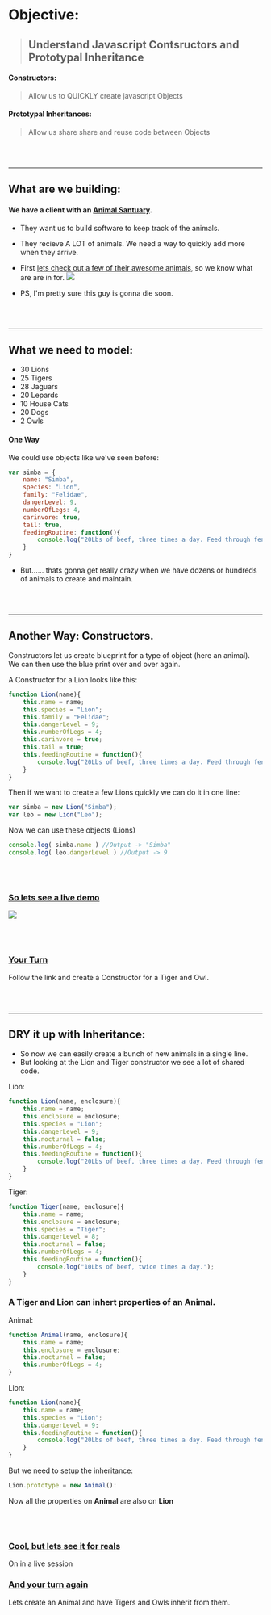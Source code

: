 # Objective: 
> ## Understand Javascript Contsructors and Prototypal Inheritance
	
#### Constructors:
> Allow us to QUICKLY create javascript Objects

#### Prototypal Inheritances:
> Allow us share share and reuse code between Objects


<br><br>
______________________________________________________________________________
##	 What are we building:

#### We have a client with an [Animal Santuary](http://blackjaguarwhitetiger.org/visit-us/). 
* They want us to build software to keep track of the animals.  

* They recieve A LOT of animals. We need a way to quickly add more when they arrive.

* First [lets check out a few of their awesome animals](https://www.youtube.com/tv#/watch?v=vfCmzyLp26s&feature=youtu.be&t=439), so we know what are are in for. 
[![](http://i.imgur.com/4wlZKb3.jpg)](https://www.youtube.com/tv#/watch?v=vfCmzyLp26s&feature=youtu.be&t=439)


* PS, I'm pretty sure this guy is gonna die soon. 

<br><br>
______________________________________________________________________________
## What we need to model:
* 30 Lions
* 25 Tigers
* 28 Jaguars
* 20 Lepards
* 10 House Cats
* 20 Dogs
* 2 Owls

#### One Way
We could use objects like we've seen before:
```javascript
var simba = {
	name: "Simba",
	species: "Lion",
	family: "Felidae",
	dangerLevel: 9,	
	numberOfLegs: 4,
	carinvore: true,
	tail: true,
	feedingRoutine: function(){
		console.log("20Lbs of beef, three times a day. Feed through fence.")
	}
}
```	

* But...... thats gonna get really crazy when we have dozens or hundreds of animals to create and maintain. 

<br><br>
______________________________________________________________________________
## Another Way: Constructors.
Constructors let us create  blueprint for a type of object (here an animal). We can then use the blue print over and over again. 

A Constructor for a Lion looks like this:

```javascript
function Lion(name){
	this.name = name;	
	this.species = "Lion";
	this.family = "Felidae";
	this.dangerLevel = 9;	
	this.numberOfLegs = 4;
	this.carinvore = true;
	this.tail = true;
	this.feedingRoutine = function(){
		console.log("20Lbs of beef, three times a day. Feed through fence.")
	}
}
```	

Then if we want to create a few Lions quickly we can do it in one line:
```javascript
var simba = new Lion("Simba");
var leo = new Lion("Leo");
```
Now we can use these objects (Lions)
```javascript
console.log( simba.name ) //Output -> "Simba"
console.log( leo.dangerLevel ) //Output -> 9
```
<br><br>
### [So lets see a live demo](https://repl.it/C16y/5)
[![](http://cdn.churchm.ag/wp-content/uploads/2011/10/replit-edit-620x431.png)](https://repl.it/C16y/5)

<br><br>

### [Your Turn](https://repl.it/C1xn/10)


Follow the link and create a Constructor for a Tiger and Owl.

<br><br>
______________________________________________________________________________
## DRY it up with Inheritance:

* So now we can easily create a bunch of new animals in a single line. 
* But looking at the Lion and Tiger constructor we see a lot of shared code. 

Lion:
```javascript
function Lion(name, enclosure){
	this.name = name;
	this.enclosure = enclosure;
	this.species = "Lion";
	this.dangerLevel = 9;
	this.nocturnal = false;
	this.numberOfLegs = 4;
	this.feedingRoutine = function(){
		console.log("20Lbs of beef, three times a day. Feed through fence.");
	}
}
```

Tiger:
```javascript
function Tiger(name, enclosure){
	this.name = name;	
	this.enclosure = enclosure;	
	this.species = "Tiger";
	this.dangerLevel = 8;
	this.nocturnal = false;
	this.numberOfLegs = 4;
	this.feedingRoutine = function(){
		console.log("10Lbs of beef, twice times a day.");
	}
}
```

### A Tiger and Lion can inhert properties of an Animal.  

Animal:
```javascript
function Animal(name, enclosure){
	this.name = name;	
	this.enclosure = enclosure;
	this.nocturnal = false;
	this.numberOfLegs = 4;
}
```
Lion:
```javascript
function Lion(name){
	this.name = name;	
	this.species = "Lion";
	this.dangerLevel = 9;
	this.feedingRoutine = function(){
		console.log("20Lbs of beef, three times a day. Feed through fence.");
	}
}
```

But we need to setup the inheritance:
```javascript 
Lion.prototype = new Animal():
```

Now all the properties on **Animal** are also on **Lion**

<br><br>
### [Cool, but lets see it for reals](https://repl.it/C2A9/2)
On in a live session



### [And your turn again](https://repl.it/C2BN/0)
Lets create an Animal and have Tigers and Owls inherit from them.


